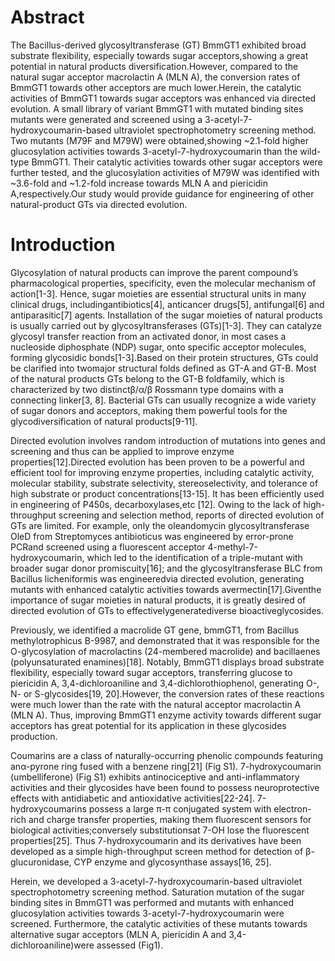 # Abstract
  The Bacillus-derived glycosyltransferase (GT) BmmGT1 exhibited broad substrate flexibility, especially towards sugar acceptors,showing a great potential in natural products diversification.However, compared to the natural sugar acceptor macrolactin A (MLN A), the conversion rates of BmmGT1 towards other acceptors are much lower.Herein, the catalytic activities of BmmGT1 towards sugar acceptors was enhanced via directed evolution. A small library of variant BmmGT1 with mutated binding sites mutants were generated and screened using a 3-acetyl-7-hydroxycoumarin-based ultraviolet spectrophotometry screening method. Two mutants (M79F and M79W) were obtained,showing ~2.1-fold higher glucosylation activities towards 3-acetyl-7-hydroxycoumarin than the wild-type BmmGT1. Their catalytic activities towards other sugar acceptors were further tested, and the glucosylation activities of M79W was identified with ~3.6-fold and ~1.2-fold increase towards MLN A and piericidin A,respectively.Our study would provide guidance for engineering of other natural-product GTs via directed evolution.
# Introduction
  Glycosylation of natural products can improve the parent compound’s pharmacological properties, specificity, even the molecular mechanism of action[1-3]. Hence, sugar moieties are essential structural units in many clinical drugs, includingantibiotics[4], anticancer drugs[5], antifungal[6] and antiparasitic[7] agents. Installation of the sugar moieties of natural products is usually carried out by glycosyltransferases (GTs)[1-3]. They can catalyze glycosyl transfer reaction from an activated donor, in most cases a nucleoside diphosphate (NDP) sugar, onto specific acceptor molecules, forming glycosidic bonds[1-3].Based on their protein structures, GTs could be clarified into twomajor structural folds defined as GT-A and GT-B. Most of the natural products GTs belong to the GT-B foldfamily, which is characterized by two distinctβ/α/β Rossmann type domains with a connecting linker[3, 8]. Bacterial GTs can usually recognize a wide variety of sugar donors and acceptors, making them powerful tools for the glycodiversification of natural products[9-11].

  Directed evolution involves random introduction of mutations into genes and screening and thus can be applied to improve enzyme properties[12].Directed evolution has been proven to be a powerful and efficient tool for improving enzyme properties, including catalytic activity, molecular stability, substrate selectivity, stereoselectivity, and tolerance of high substrate or product concentrations[13-15]. It has been efficiently used in engineering of P450s, decarboxylases,etc [12]. Owing to the lack of high-throughput screening and selection method, reports of directed evolution of GTs are limited. For example, only the oleandomycin glycosyltransferase OleD from Streptomyces antibioticus was engineered by error-prone PCRand screened using a fluorescent acceptor 4-methyl-7-hydroxycoumarin, which led to the identification of a triple-mutant with broader sugar donor promiscuity[16]; and the glycosyltransferase BLC from Bacillus licheniformis was engineeredvia directed evolution, generating mutants with enhanced catalytic activities towards avermectin[17].Giventhe importance of sugar moieties in natural products, it is greatly desired of directed evolution of GTs to effectivelygeneratediverse bioactiveglycosides.
  
  Previously, we identified a macrolide GT gene, bmmGT1, from Bacillus methylotrophicus B-9987, and demonstrated that it was responsible for the O-glycosylation of macrolactins (24-membered macrolide) and bacillaenes (polyunsaturated enamines)[18]. Notably, BmmGT1 displays broad substrate flexibility, especially toward sugar acceptors, transferring glucose to piericidin A, 3,4-dichloroaniline and 3,4-dichlorothiophenol, generating O-, N- or S-glycosides[19, 20].However, the conversion rates of these reactions were much lower than the rate with the natural acceptor macrolactin A (MLN A). Thus, improving BmmGT1 enzyme activity towards different sugar acceptors has great potential for its application in these glycosides production.
  
  Coumarins are a class of naturally-occurring phenolic compounds featuring anα-pyrone ring fused with a benzene ring[21] (Fig S1). 7-hydroxycoumarin (umbelliferone) (Fig S1) exhibits antinociceptive and anti-inflammatory activities and their glycosides have been found to possess neuroprotective effects with antidiabetic and antioxidative activities[22-24]. 7-hydroxycoumarins possess a large π-π conjugated system with electron-rich and charge transfer properties, making them fluorescent sensors for biological activities;conversely substitutionsat 7-OH lose the fluorescent properties[25]. Thus 7-hydroxycoumarin and its derivatives have been developed as a simple high-throughput screen method for detection of β-glucuronidase, CYP enzyme and glycosynthase assays[16, 25].
  
  Herein, we developed a 3-acetyl-7-hydroxycoumarin-based ultraviolet spectrophotometry screening method. Saturation mutation of the sugar binding sites in BmmGT1 was performed and mutants with enhanced glucosylation activities towards 3-acetyl-7-hydroxycoumarin were screened. Furthermore, the catalytic activities of these mutants towards alternative sugar acceptors (MLN A, piericidin A and 3,4-dichloroaniline)were assessed (Fig1). 

